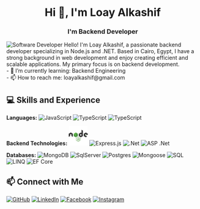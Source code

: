 <h1 align="center">Hi 👋, I'm Loay Alkashif </h1>
<h3 align="center">I'm Backend Developer </h3>

<img src="https://smarterleaner.com/cdn/shop/files/Backend_Developer_ACsVD3G_1.jpg?v=1719470039" width="100%" height="300px" alt=" Software Developer"/>
Hello! I'm Loay Alkashif, a passionate backend developer specializing in Node.js and .NET. Based in Cairo, Egypt, I have a strong background in web development and enjoy creating efficient and scalable applications. My primary focus is on backend development.
<br/>
- 🌱 I’m currently learning: Backend Engineering <br/>
- 📫 How to reach me: loayalkashif@gmail.com

## 💻 Skills and Experience

**Languages:**
<img src="https://cdn.jsdelivr.net/gh/devicons/devicon/icons/javascript/javascript-original.svg" alt="JavaScript" width="50" height="50"/> 
<img src="https://cdn.jsdelivr.net/gh/devicons/devicon/icons/typescript/typescript-original.svg" alt="TypeScript" width="50" height="50"/> 
<img src="https://learn.microsoft.com/en-us/dotnet/media/logo_csharp.png" alt="TypeScript" width="50" height="50"/> 


**Backend Technologies:**
<img src="https://raw.githubusercontent.com/devicons/devicon/master/icons/nodejs/nodejs-original-wordmark.svg" alt="Node.js" width="50" height="50"/>
<img src="https://cdn.jsdelivr.net/gh/devicons/devicon/icons/express/express-original-wordmark.svg" alt="Express.js" width="50" height="50"/> 
<img src="https://avatars.githubusercontent.com/u/9141961?s=200&v=4" alt=".Net" width="50" height="50"/>
<img src="https://softloomittraining.com/wp-content/uploads/2023/04/aspnet-benefits.png" alt="ASP .Net" width="50" height="50"/>

**Databases:**
<img src="https://cdn.jsdelivr.net/gh/devicons/devicon/icons/mongodb/mongodb-original.svg" alt="MongoDB" width="50" height="50"/>
<img src="https://www.svgrepo.com/show/303229/microsoft-sql-server-logo.svg" alt="SqlServer" width="50" height="50"/>
<img src="https://cdn.jsdelivr.net/gh/devicons/devicon/icons/postgresql/postgresql-original.svg" alt="Postgres" width="50" height="50"/>
<img src="https://cdn.jsdelivr.net/gh/devicons/devicon/icons/mongoose/mongoose-original.svg" alt="Mongoose" width="50" height="50"/>
<img src="https://cdn.jsdelivr.net/gh/devicons/devicon/icons/mysql/mysql-original.svg" alt="SQL" width="50" height="50"/>
<img src="https://mma.prnewswire.com/media/2041351/linq_logo_release_Logo.jpg" alt="LINQ" width="50" height="50"/>
<img src="https://miro.medium.com/v2/resize:fit:640/format:webp/1*dsMhvjq7FAhUwLW35icrkw.png" alt="EF Core" width="50" height="50"/>

## 📫 Connect with Me

[<img src='https://cdn.jsdelivr.net/npm/simple-icons@3.13.0/icons/github.svg' alt='GitHub' title='GitHub' height='40' style='fill:#181717;'/>](https://github.com/LoayAlkashif) 
[<img src='https://upload.wikimedia.org/wikipedia/commons/thumb/8/81/LinkedIn_icon.svg/1200px-LinkedIn_icon.svg.png' alt='LinkedIn' title='LinkedIn' height='40' style='fill:#0A66C2;'/>](https://www.linkedin.com/in/loay-alkashif-050136211/) 
[<img src='https://raw.githubusercontent.com/rahuldkjain/github-profile-readme-generator/master/src/images/icons/Social/facebook.svg' alt='Facebook' title='Facebook' height='40' style='fill:#1877F2;'/>](https://www.facebook.com/loay.alkashif) 
[<img src='https://raw.githubusercontent.com/rahuldkjain/github-profile-readme-generator/master/src/images/icons/Social/instagram.svg' alt='Instagram' title='Instagram' height='40' style='fill:#E4405F;'/>](https://www.instagram.com/loayalkashif/)

